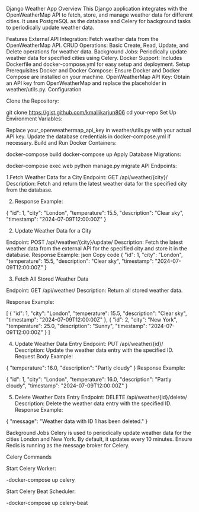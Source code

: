 Django Weather App
Overview
This Django application integrates with the OpenWeatherMap API to fetch, store, and manage weather data for different cities. It uses PostgreSQL as the database and Celery for background tasks to periodically update weather data.

Features
External API Integration: Fetch weather data from the OpenWeatherMap API.
CRUD Operations: Basic Create, Read, Update, and Delete operations for weather data.
Background Jobs: Periodically update weather data for specified cities using Celery.
Docker Support: Includes Dockerfile and docker-compose.yml for easy setup and deployment.
Setup
Prerequisites
Docker and Docker Compose: Ensure Docker and Docker Compose are installed on your machine.
OpenWeatherMap API Key: Obtain an API key from OpenWeatherMap and replace the placeholder in weather/utils.py.
Configuration

Clone the Repository:

git clone https://gist.github.com/kmallikarjun806
cd your-repo
Set Up Environment Variables:

Replace your_openweathermap_api_key in weather/utils.py with your actual API key.
Update the database credentials in docker-compose.yml if necessary.
Build and Run Docker Containers:

docker-compose build
docker-compose up
Apply Database Migrations:


docker-compose exec web python manage.py migrate
API Endpoints:

1.Fetch Weather Data for a City
Endpoint: GET /api/weather/{city}/
Description: Fetch and return the latest weather data for the specified city from the database.

2. Response Example:

{
  "id": 1,
  "city": "London",
  "temperature": 15.5,
  "description": "Clear sky",
  "timestamp": "2024-07-09T12:00:00Z"
}

2. Update Weather Data for a City

Endpoint: POST /api/weather/{city}/update/
Description: Fetch the latest weather data from the external API for the specified city and store it in the database.
Response Example:
json
Copy code
{
  "id": 1,
  "city": "London",
  "temperature": 15.5,
  "description": "Clear sky",
  "timestamp": "2024-07-09T12:00:00Z"
}


3. Fetch All Stored Weather Data

Endpoint: GET /api/weather/
Description: Return all stored weather data.

Response Example:

[
  {
    "id": 1,
    "city": "London",
    "temperature": 15.5,
    "description": "Clear sky",
    "timestamp": "2024-07-09T12:00:00Z"
  },
  {
    "id": 2,
    "city": "New York",
    "temperature": 25.0,
    "description": "Sunny",
    "timestamp": "2024-07-09T12:00:00Z"
  }
]


4. Update Weather Data Entry
Endpoint: PUT /api/weather/{id}/
Description: Update the weather data entry with the specified ID.
Request Body Example:

{
  "temperature": 16.0,
  "description": "Partly cloudy"
}
Response Example:

{
  "id": 1,
  "city": "London",
  "temperature": 16.0,
  "description": "Partly cloudy",
  "timestamp": "2024-07-09T12:00:00Z"
}


5. Delete Weather Data Entry
Endpoint: DELETE /api/weather/{id}/delete/
Description: Delete the weather data entry with the specified ID.
Response Example:

{
  "message": "Weather data with ID 1 has been deleted."
}



Background Jobs
Celery is used to periodically update weather data for the cities London and New York. By default, it updates every 10 minutes. Ensure Redis is running as the message broker for Celery.

Celery Commands

Start Celery Worker:

-docker-compose up celery



Start Celery Beat Scheduler:

-docker-compose up celery-beat